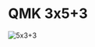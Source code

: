 # QMK 3x5+3

![5x3+3](https://user-images.githubusercontent.com/14233263/210465115-946e919a-c076-4c2c-9a5d-7d4d874da6a1.png)
